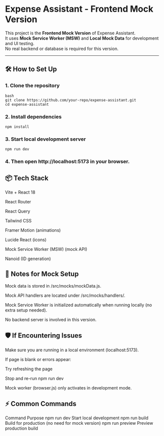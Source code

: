 # Expense Assistant - Frontend Mock Version

This project is the **Frontend Mock Version** of Expense Assistant.  
It uses **Mock Service Worker (MSW)** and **Local Mock Data** for development and UI testing.  
No real backend or database is required for this version.

---

## 🛠 How to Set Up

### 1. Clone the repository

```
bash
git clone https://github.com/your-repo/expense-assistant.git
cd expense-assistant
```

### 2. Install dependencies
 
```
npm install
```

### 3. Start local development server

```
npm run dev
```

### 4. Then open http://localhost:5173 in your browser.


## 📦 Tech Stack

Vite + React 18

React Router

React Query

Tailwind CSS

Framer Motion (animations)

Lucide React (icons)

Mock Service Worker (MSW) (mock API)

Nanoid (ID generation)

## 📄 Notes for Mock Setup
Mock data is stored in /src/mocks/mockData.js.

Mock API handlers are located under /src/mocks/handlers/.

Mock Service Worker is initialized automatically when running locally (no extra setup needed).

No backend server is involved in this version.

## 🛡 If Encountering Issues
Make sure you are running in a local environment (localhost:5173).

If page is blank or errors appear:

Try refreshing the page

Stop and re-run npm run dev

Mock worker (browser.js) only activates in development mode.

## ⚡ Common Commands

Command	Purpose
npm run dev	Start local development
npm run build	Build for production (no need for mock version)
npm run preview	Preview production build
